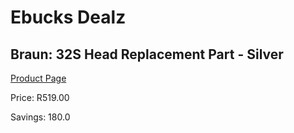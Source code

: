 
# Ebucks Dealz
## Braun: 32S Head Replacement Part - Silver
[Product Page](https://www.ebucks.com/web/shop/productSelected.do?prodId=1075356346&catId=714947548)

Price: R519.00

Savings: 180.0


	